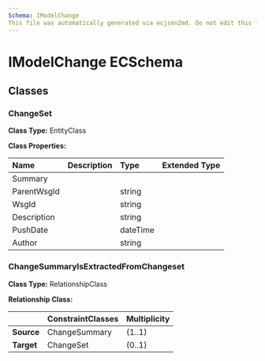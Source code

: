 ```yaml
---
Schema: IModelChange
This file was automatically generated via ecjson2md. Do not edit this file. Any edits made to this file will be overwritten the next time it is generated
---
```


# IModelChange ECSchema

## Classes

### ChangeSet

**Class Type:** EntityClass

**Class Properties:**

|    Name    |    Description    |    Type    |      Extended Type     |
|:-----------|:------------------|:-----------|:-----------------------|
|Summary||||
|ParentWsgId||string||
|WsgId||string||
|Description||string||
|PushDate||dateTime||
|Author||string||

### ChangeSummaryIsExtractedFromChangeset

**Class Type:** RelationshipClass

**Relationship Class:**

|          |    ConstraintClasses    |            Multiplicity            |
|:---------|:------------------------|:-----------------------------------|
|**Source**|ChangeSummary|(1..1)|
|**Target**|ChangeSet|(0..1)|

